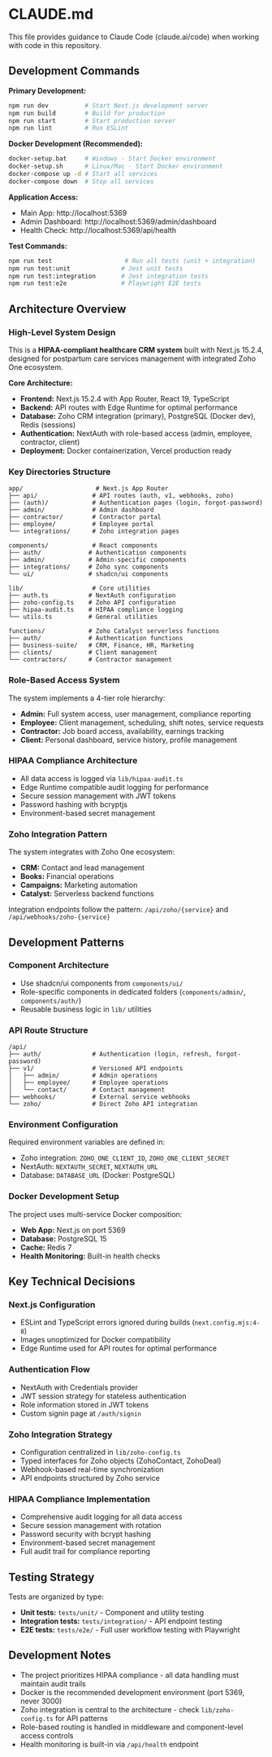 # CLAUDE.md

This file provides guidance to Claude Code (claude.ai/code) when working with code in this repository.

## Development Commands

**Primary Development:**
```bash
npm run dev          # Start Next.js development server
npm run build        # Build for production
npm run start        # Start production server
npm run lint         # Run ESLint
```

**Docker Development (Recommended):**
```bash
docker-setup.bat     # Windows - Start Docker environment
docker-setup.sh      # Linux/Mac - Start Docker environment
docker-compose up -d # Start all services
docker-compose down  # Stop all services
```

**Application Access:**
- Main App: http://localhost:5369
- Admin Dashboard: http://localhost:5369/admin/dashboard
- Health Check: http://localhost:5369/api/health

**Test Commands:**
```bash
npm run test                    # Run all tests (unit + integration)
npm run test:unit              # Jest unit tests
npm run test:integration       # Jest integration tests
npm run test:e2e               # Playwright E2E tests
```

## Architecture Overview

### High-Level System Design
This is a **HIPAA-compliant healthcare CRM system** built with Next.js 15.2.4, designed for postpartum care services management with integrated Zoho One ecosystem.

**Core Architecture:**
- **Frontend:** Next.js 15.2.4 with App Router, React 19, TypeScript
- **Backend:** API routes with Edge Runtime for optimal performance
- **Database:** Zoho CRM integration (primary), PostgreSQL (Docker dev), Redis (sessions)
- **Authentication:** NextAuth with role-based access (admin, employee, contractor, client)
- **Deployment:** Docker containerization, Vercel production ready

### Key Directories Structure
```
app/                    # Next.js App Router
├── api/               # API routes (auth, v1, webhooks, zoho)
├── (auth)/            # Authentication pages (login, forgot-password)
├── admin/             # Admin dashboard
├── contractor/        # Contractor portal
├── employee/          # Employee portal
└── integrations/      # Zoho integration pages

components/            # React components
├── auth/             # Authentication components
├── admin/            # Admin-specific components
├── integrations/     # Zoho sync components
└── ui/               # shadcn/ui components

lib/                   # Core utilities
├── auth.ts           # NextAuth configuration
├── zoho-config.ts    # Zoho API configuration
├── hipaa-audit.ts    # HIPAA compliance logging
└── utils.ts          # General utilities

functions/            # Zoho Catalyst serverless functions
├── auth/             # Authentication functions
├── business-suite/   # CRM, Finance, HR, Marketing
├── clients/          # Client management
└── contractors/      # Contractor management
```

### Role-Based Access System
The system implements a 4-tier role hierarchy:
- **Admin:** Full system access, user management, compliance reporting
- **Employee:** Client management, scheduling, shift notes, service requests
- **Contractor:** Job board access, availability, earnings tracking
- **Client:** Personal dashboard, service history, profile management

### HIPAA Compliance Architecture
- All data access is logged via `lib/hipaa-audit.ts`
- Edge Runtime compatible audit logging for performance
- Secure session management with JWT tokens
- Password hashing with bcryptjs
- Environment-based secret management

### Zoho Integration Pattern
The system integrates with Zoho One ecosystem:
- **CRM:** Contact and lead management
- **Books:** Financial operations
- **Campaigns:** Marketing automation
- **Catalyst:** Serverless backend functions

Integration endpoints follow the pattern: `/api/zoho/{service}` and `/api/webhooks/zoho-{service}`

## Development Patterns

### Component Architecture
- Use shadcn/ui components from `components/ui/`
- Role-specific components in dedicated folders (`components/admin/`, `components/auth/`)
- Reusable business logic in `lib/` utilities

### API Route Structure
```
/api/
├── auth/              # Authentication (login, refresh, forgot-password)
├── v1/                # Versioned API endpoints
│   ├── admin/         # Admin operations
│   ├── employee/      # Employee operations
│   └── contact/       # Contact management
├── webhooks/          # External service webhooks
└── zoho/              # Direct Zoho API integration
```

### Environment Configuration
Required environment variables are defined in:
- Zoho integration: `ZOHO_ONE_CLIENT_ID`, `ZOHO_ONE_CLIENT_SECRET`
- NextAuth: `NEXTAUTH_SECRET`, `NEXTAUTH_URL`
- Database: `DATABASE_URL` (Docker: PostgreSQL)

### Docker Development Setup
The project uses multi-service Docker composition:
- **Web App:** Next.js on port 5369
- **Database:** PostgreSQL 15
- **Cache:** Redis 7
- **Health Monitoring:** Built-in health checks

## Key Technical Decisions

### Next.js Configuration
- ESLint and TypeScript errors ignored during builds (`next.config.mjs:4-8`)
- Images unoptimized for Docker compatibility
- Edge Runtime used for API routes for optimal performance

### Authentication Flow
- NextAuth with Credentials provider
- JWT session strategy for stateless authentication
- Role information stored in JWT tokens
- Custom signin page at `/auth/signin`

### Zoho Integration Strategy
- Configuration centralized in `lib/zoho-config.ts`
- Typed interfaces for Zoho objects (ZohoContact, ZohoDeal)
- Webhook-based real-time synchronization
- API endpoints structured by Zoho service

### HIPAA Compliance Implementation
- Comprehensive audit logging for all data access
- Secure session management with rotation
- Password security with bcrypt hashing
- Environment-based secret management
- Full audit trail for compliance reporting

## Testing Strategy

Tests are organized by type:
- **Unit tests:** `tests/unit/` - Component and utility testing
- **Integration tests:** `tests/integration/` - API endpoint testing
- **E2E tests:** `tests/e2e/` - Full user workflow testing with Playwright

## Development Notes

- The project prioritizes HIPAA compliance - all data handling must maintain audit trails
- Docker is the recommended development environment (port 5369, never 3000)
- Zoho integration is central to the architecture - check `lib/zoho-config.ts` for API patterns
- Role-based routing is handled in middleware and component-level access controls
- Health monitoring is built-in via `/api/health` endpoint